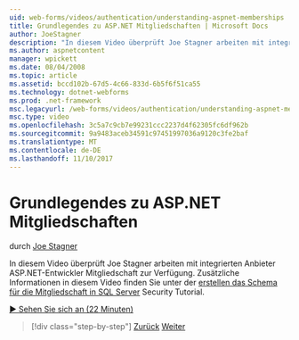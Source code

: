 ```yaml
---
uid: web-forms/videos/authentication/understanding-aspnet-memberships
title: Grundlegendes zu ASP.NET Mitgliedschaften | Microsoft Docs
author: JoeStagner
description: "In diesem Video überprüft Joe Stagner arbeiten mit integrierten Anbieter ASP.NET-Entwickler Mitgliedschaft zur Verfügung. Weitere Informationen zu vorhanden..."
ms.author: aspnetcontent
manager: wpickett
ms.date: 08/04/2008
ms.topic: article
ms.assetid: bccd102b-67d5-4c66-833d-6b5f6f51ca55
ms.technology: dotnet-webforms
ms.prod: .net-framework
msc.legacyurl: /web-forms/videos/authentication/understanding-aspnet-memberships
msc.type: video
ms.openlocfilehash: 3c5a7c9cb7e99231ccc2237d4f62305fc6df962b
ms.sourcegitcommit: 9a9483aceb34591c97451997036a9120c3fe2baf
ms.translationtype: MT
ms.contentlocale: de-DE
ms.lasthandoff: 11/10/2017
---
```

<a name="understanding-aspnet-memberships"></a>Grundlegendes zu ASP.NET Mitgliedschaften
====================
durch [Joe Stagner](https://github.com/JoeStagner)

In diesem Video überprüft Joe Stagner arbeiten mit integrierten Anbieter ASP.NET-Entwickler Mitgliedschaft zur Verfügung. Zusätzliche Informationen in diesem Video finden Sie unter der [erstellen das Schema für die Mitgliedschaft in SQL Server](../../overview/older-versions-security/membership/creating-the-membership-schema-in-sql-server-vb.md) Security Tutorial.

[&#9654; Sehen Sie sich an (22 Minuten)](https://channel9.msdn.com/Blogs/ASP-NET-Site-Videos/understanding-aspnet-memberships)

>[!div class="step-by-step"]
[Zurück](use-custom-principal-objects.md)
[Weiter](configuring-sql-to-work-with-membership-schemas.md)
